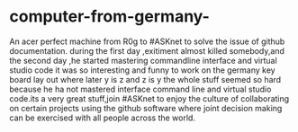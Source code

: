 # computer-from-germany-
An acer perfect machine from R0g to #ASKnet to solve the issue of github documentation.
during the first day ,exitiment almost killed somebody,and the second day ,he started mastering commandline interface and virtual studio code
it was so interesting and funny to work on the germany key board lay out where later y is z and z is y
the whole stuff seemed so hard because he ha not mastered interface command line and virtual studio code.its a very great stuff,join #ASKnet to enjoy the culture of collaborating on certain projects using the github software where joint decision making can be exercised with all people across the world.